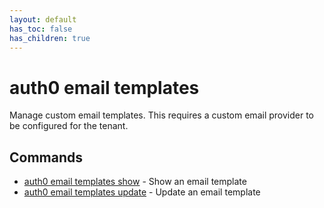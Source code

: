 ```yaml
---
layout: default
has_toc: false
has_children: true
---
```

# auth0 email templates

Manage custom email templates. This requires a custom email provider to be configured for the tenant.

## Commands

- [auth0 email templates show](auth0_email_templates_show.md) - Show an email template
- [auth0 email templates update](auth0_email_templates_update.md) - Update an email template

